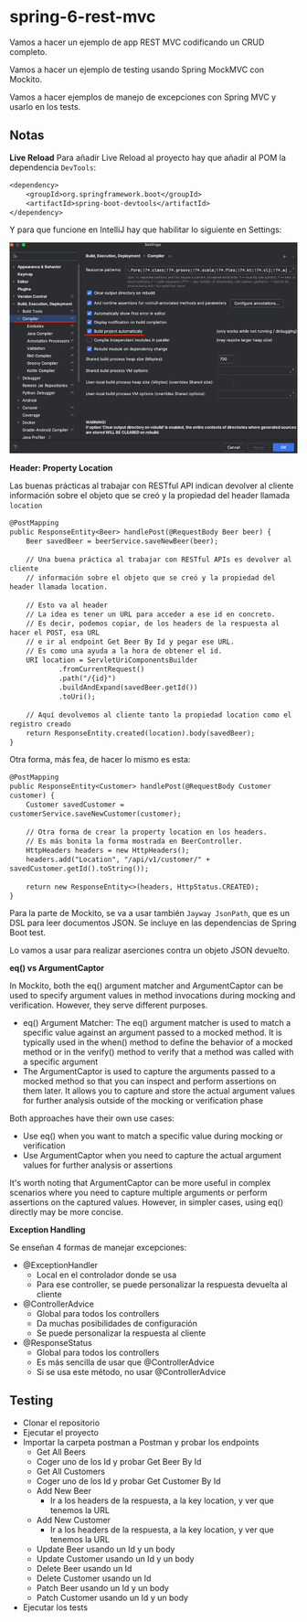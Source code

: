 # spring-6-rest-mvc

Vamos a hacer un ejemplo de app REST MVC codificando un CRUD completo.

Vamos a hacer un ejemplo de testing usando Spring MockMVC con Mockito.

Vamos a hacer ejemplos de manejo de excepciones con Spring MVC y usarlo en los tests.

## Notas

**Live Reload**
Para añadir Live Reload al proyecto hay que añadir al POM la dependencia `DevTools`:

```
<dependency>
    <groupId>org.springframework.boot</groupId>
    <artifactId>spring-boot-devtools</artifactId>
</dependency>
```

Y para que funcione en IntelliJ hay que habilitar lo siguiente en Settings:

![alt DevTools](../images/03-DevTools.png)

**Header: Property Location**

Las buenas prácticas al trabajar con RESTful API indican devolver al cliente información sobre el objeto que se creó y la propiedad del header llamada `location` 

```
@PostMapping
public ResponseEntity<Beer> handlePost(@RequestBody Beer beer) {
    Beer savedBeer = beerService.saveNewBeer(beer);

    // Una buena práctica al trabajar con RESTful APIs es devolver al cliente
    // información sobre el objeto que se creó y la propiedad del header llamada location.

    // Esto va al header
    // La idea es tener un URL para acceder a ese id en concreto.
    // Es decir, podemos copiar, de los headers de la respuesta al hacer el POST, esa URL
    // e ir al endpoint Get Beer By Id y pegar ese URL.
    // Es como una ayuda a la hora de obtener el id.
    URI location = ServletUriComponentsBuilder
            .fromCurrentRequest()
            .path("/{id}")
            .buildAndExpand(savedBeer.getId())
            .toUri();

    // Aquí devolvemos al cliente tanto la propiedad location como el registro creado
    return ResponseEntity.created(location).body(savedBeer);
}
```

Otra forma, más fea, de hacer lo mismo es esta:

```
@PostMapping
public ResponseEntity<Customer> handlePost(@RequestBody Customer customer) {
    Customer savedCustomer = customerService.saveNewCustomer(customer);

    // Otra forma de crear la property location en los headers.
    // Es más bonita la forma mostrada en BeerController.
    HttpHeaders headers = new HttpHeaders();
    headers.add("Location", "/api/v1/customer/" + savedCustomer.getId().toString());

    return new ResponseEntity<>(headers, HttpStatus.CREATED);
}
```

Para la parte de Mockito, se va a usar también `Jayway JsonPath`, que es un DSL para leer documentos JSON. Se incluye en las dependencias de Spring Boot test.

Lo vamos a usar para realizar aserciones contra un objeto JSON devuelto.

**eq() vs ArgumentCaptor**

In Mockito, both the eq() argument matcher and ArgumentCaptor can be used to specify argument values in method invocations during mocking and verification. However, they serve different purposes.

- eq() Argument Matcher: The eq() argument matcher is used to match a specific value against an argument passed to a mocked method. It is typically used in the when() method to define the behavior of a mocked method or in the verify() method to verify that a method was called with a specific argument
- The ArgumentCaptor is used to capture the arguments passed to a mocked method so that you can inspect and perform assertions on them later. It allows you to capture and store the actual argument values for further analysis outside of the mocking or verification phase

Both approaches have their own use cases:

- Use eq() when you want to match a specific value during mocking or verification
- Use ArgumentCaptor when you need to capture the actual argument values for further analysis or assertions

It's worth noting that ArgumentCaptor can be more useful in complex scenarios where you need to capture multiple arguments or perform assertions on the captured values. However, in simpler cases, using eq() directly may be more concise.

**Exception Handling**

Se enseñan 4 formas de manejar excepciones:

- @ExceptionHandler
  - Local en el controlador donde se usa
  - Para ese controller, se puede personalizar la respuesta devuelta al cliente
- @ControllerAdvice
  - Global para todos los controllers
  - Da muchas posibilidades de configuración
  - Se puede personalizar la respuesta al cliente
- @ResponseStatus
  - Global para todos los controllers
  - Es más sencilla de usar que @ControllerAdvice
  - Si se usa este método, no usar @ControllerAdvice

## Testing

- Clonar el repositorio
- Ejecutar el proyecto
- Importar la carpeta postman a Postman y probar los endpoints
  - Get All Beers
  - Coger uno de los Id y probar Get Beer By Id
  - Get All Customers
  - Coger uno de los Id y probar Get Customer By Id
  - Add New Beer
    - Ir a los headers de la respuesta, a la key location, y ver que tenemos la URL
  - Add New Customer
    - Ir a los headers de la respuesta, a la key location, y ver que tenemos la URL
  - Update Beer usando un Id y un body
  - Update Customer usando un Id y un body
  - Delete Beer usando un Id
  - Delete Customer usando un Id
  - Patch Beer usando un Id y un body
  - Patch Customer usando un Id y un body
- Ejecutar los tests